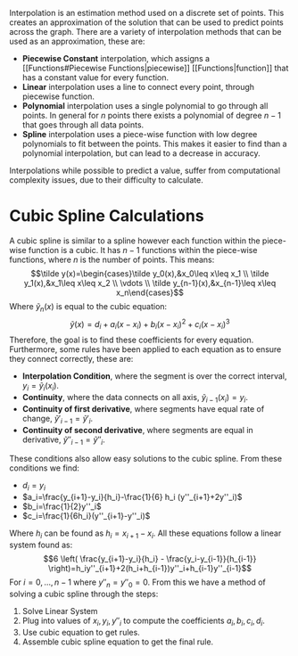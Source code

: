 Interpolation is an estimation method used on a discrete set of points. This creates an approximation of the solution that can be used to predict points across the graph. There are a variety of interpolation methods that can be used as an approximation, these are:
- **Piecewise Constant** interpolation, which assigns a [[Functions#Piecewise Functions|piecewise]] [[Functions|function]] that has a constant value for every function.
- **Linear** interpolation uses a line to connect every point, through piecewise function.
- **Polynomial** interpolation uses a single polynomial to go through all points. In general for $n$ points there exists a polynomial of degree $n-1$ that goes through all data points.
- **Spline** interpolation uses a piece-wise function with low degree polynomials to fit between the points. This makes it easier to find than a polynomial interpolation, but can lead to a decrease in accuracy.

Interpolations while possible to predict a value, suffer from computational complexity issues, due to their difficulty to calculate.

# Cubic Spline Calculations
A cubic spline is similar to a spline however each function within the piece-wise function is a cubic. It has $n-1$ functions within the piece-wise functions, where $n$ is the number of points. This means:
$$\tilde y(x)=\begin{cases}\tilde y_0(x),&x_0\leq x\leq x_1 \\ \tilde y_1(x),&x_1\leq x\leq x_2 \\ \vdots \\ \tilde y_{n-1}(x),&x_{n-1}\leq x\leq x_n\end{cases}$$
Where $\tilde y_n(x)$ is equal to the cubic equation:
$$\tilde y(x)=d_i+a_i(x-x_i)+b_i(x-x_i)^2+c_i(x-x_i)^3$$
Therefore, the goal is to find these coefficients for every equation. Furthermore, some rules have been applied to each equation as to ensure they connect correctly, these are:
- **Interpolation Condition**, where the segment is over the correct interval, $y_i=\tilde y_i(x_i)$.
- **Continuity**, where the data connects on all axis, $\tilde y_{i-1}(x_i)=y_i$.
- **Continuity of first derivative**, where segments have equal rate of change, $\tilde y'_{i-1}=\tilde y'_{i}$.
- **Continuity of second derivative**, where segments are equal in derivative, $\tilde y''_{i-1}=\tilde y''_{i}$.

These conditions also allow easy solutions to the cubic spline. From these conditions we find:
- $d_i=y_i$
- $a_i=\frac{y_{i+1}-y_i}{h_i}-\frac{1}{6} h_i (y''_{i+1}+2y''_i)$
- $b_i=\frac{1}{2}y''_i$
- $c_i=\frac{1}{6h_i}(y''_{i+1}-y''_i)$

Where $h_i$ can be found as $h_i=x_{i+1}-x_i$. All these equations follow a linear system found as:
$$6 \left( \frac{y_{i+1}-y_i}{h_i} - \frac{y_i-y_{i-1}}{h_{i-1}} \right)=h_iy''_{i+1}+2(h_i+h_{i-1})y''_i+h_{i-1}y''_{i-1}$$
For $i=0,\dots,n-1$ where $y''_n=y''_0=0$. From this we have a method of solving a cubic spline through the steps:
1. Solve Linear System
2. Plug into values of $x_i,y_i,y''_i$ to compute the coefficients $a_i,b_i,c_i,d_i$.
3. Use cubic equation to get rules.
4. Assemble cubic spline equation to get the final rule.
